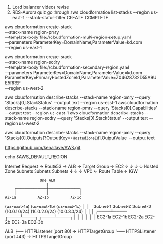 1) Load balancer videos revise
2) RDS-Aurora quiz go through
aws cloudformation list-stacks --region us-east-1 --stack-status-filter CREATE_COMPLETE


aws cloudformation create-stack \
  --stack-name region-pmry \
  --template-body file://cloudformation-multi-region-setup.yaml \
  --parameters ParameterKey=DomainName,ParameterValue=kd.com \
  --region us-east-1
  
  
aws cloudformation create-stack \
  --stack-name region-scdry \
  --template-body file://cloudformation-secondary-region.yaml \
  --parameters ParameterKey=DomainName,ParameterValue=kd.com \
               ParameterKey=PrimaryHostedZoneId,ParameterValue=Z04628732D55A9UE5RRSF \
  --region us-west-2  
  
aws cloudformation describe-stacks   --stack-name region-pmry   --query 'Stacks[0].StackStatus'   --output text   --region us-east-1
aws cloudformation describe-stacks   --stack-name region-pmry   --query 'Stacks[0].Capabilities'   --output text   --region us-east-1
aws cloudformation describe-stacks   --stack-name region-scdry   --query 'Stacks[0].StackStatus'   --output text   --region us-west-2

aws cloudformation describe-stacks --stack-name region-pmry --query 'Stacks[0].Outputs[?OutputKey==`HostedZoneId`].OutputValue' --output text

https://github.com/kenadave/AWS.git

echo $AWS_DEFAULT_REGION


Internet Request → Route53 → ALB → Target Group → EC2
                     ↓         ↓        ↓         ↓
                 Hosted Zone  Subnets  Subnets  Subnets
                              ↓        ↓         ↓
                             VPC ← Route Table ← IGW


                    One ALB
                       |
        ┌──────────────┼──────────────┐
        │              │              │
    AZ-1a          AZ-1b          AZ-1c
 (us-east-1a)   (us-east-1b)   (us-east-1c)
        │              │              │
   Subnet-1       Subnet-2       Subnet-3
 (10.0.1.0/24)  (10.0.2.0/24)  (10.0.3.0/24)
        │              │              │
   ┌────┴────┐    ┌────┴────┐    ┌────┴────┐
   │         │    │         │    │         │
 EC2-1a   EC2-1b EC2-2a   EC2-2b EC2-3a   EC2-3b

ALB
├── HTTPListener (port 80) → HTTPTargetGroup
└── HTTPSListener (port 443) → HTTPSTargetGroup


